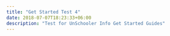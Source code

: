 ```yaml
---
title: "Get Started Test 4"
date: 2018-07-07T18:23:33+06:00
description: "Test for UnSchooler Info Get Started Guides"
---
```

